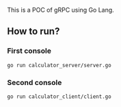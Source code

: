 This is a POC of gRPC using Go Lang.

## How to run?
### First console
`go run calculator_server/server.go`

### Second console
`go run calculator_client/client.go`
